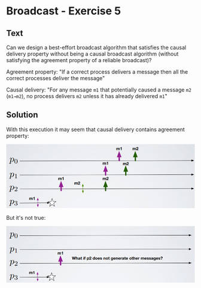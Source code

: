 # Broadcast - Exercise 5

## Text

Can we design a best-effort broadcast algorithm that satisfies the causal delivery property without being a causal broadcast algorithm (without satisfying the agreement property of a reliable broadcast)?

Agreement property: "If a correct process delivers a message then all the correct processes deliver the message"

Causal delivery: "For any message `m1` that potentially caused a message `m2` (`m1→m2`), no process delivers `m2` unless it has already delivered `m1`"

## Solution

With this execution it may seem that causal delivery contains agreement property:

![](../../res/img/88.png)

But it's not true:

![](../../res/img/89.png)